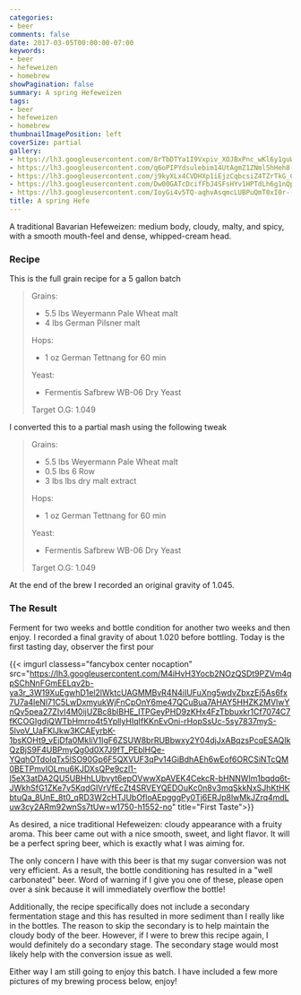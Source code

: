 ```yaml
---
categories:
- beer
comments: false
date: 2017-03-05T00:00:00-07:00
keywords:
- beer
- hefeweizen
- homebrew
showPagination: false
summary: A spring Hefeweizen
tags:
- beer
- hefeweizen
- homebrew
thumbnailImagePosition: left
coverSize: partial
gallery:
- https://lh3.googleusercontent.com/8rTbDTYa1I9Vxpiv_XOJBxPnc_wKl6y1guWv1ACOJTHlmsjQhcAECaGaU62_3gHqKqo4jNIWQYGLxL8vrxjwIPYar_TCf5J2svUdsqlr7F_BBntya0yI7WNxQQAgWhdxXhJLrPFLCxhjLdAOPwwp_LKsZeNcRjuGOHJ35zQAQwnWg1sssh-s3d0CIIhmqaOdBdkp05hojATrBtb7g-T49xORk5et8Ov8a5qEu8zRWejoA-icmxPoxtQSCQVlnuWry-8xISCIlbzXmAV06jGkrac6MwWCFdzT9BS5_ZEzatFPSFIkvexYyUflE8_hcpr1Ox2CGIdZybw3tt6UjfImoFVrTHJpEnM-a2eeBM_7fveXqjV8YEOc0mcVKG9Mvp0c8nqBxyzWcHN2ncIlkTK_P5NUGbXnHbZUunwI1JI-9VP8kmqS06YXSOVO69OG3Z9dts9r4DFQzxlft7fFDoBpq24iOqLFaXJCNfO1_IfNC12XoeQYxkPHJG8ty-jfXM34KgZfdUIUG1JR2PSVrDPMGZLSELAhJ_06lCqR0AR3GRyF2-9wA3LW9EAF4DuLi2KphughdOSqYcapY-kWYo7rp9vvAR64yT9VXJgtM5aMScXIl0wGo8ZgpXhE4OTVRhg6b407dX6SZnlnZrUNChTH3ZLFcyOFGiEJXfJkj1CZLg=w2070-h1552-no
- https://lh3.googleusercontent.com/q6oPIPYdsulebim14UtAgmZ1ZNml5hHeh8-LwR_K58CZ9DCBCF4SNTyO_m2wqHHBS5_ZXItnvqFv77Q7WqyjhL6UIZbyPIx2n7RSEggrKeYYxyaBnFjonYczLV_t5VdA3XrfaXXVbmcXSriNLE-zyFVeYcc1jq7aUuJy882kwJQL3LJP_gZyh0BuHe9UYrlVERz9aotpSQDUVKQgPKll3YWrxju24sHhRispPNZAWJtIp6G5ShIRtF5aIwWk8rSXn6MoOiO2oevEP4kLOKHgpA99YeEbhH35ekizE0ahSnMS7pbJDG23UvS9yv0v8cvvtyQR5XhssI4n1Z0TmFAJ20LjCp0QqTPAdOzvQztlTwdvwGjePV3TzgU13Exq1Fb96tjYpzVCDizCAxTiaCVUMjfF9uisqO0onrzvh0b0RW_uxsVORA3gJMd5AXI4EniqBEv2W6sNpdCL-gpXp8qoXK4mSzh_wpisHj56jsVW2KZUllyXRUlqX_KH6vyFS1UtGLCHKcv2Zi-FP2yTV86UbX-YIlFSAssH2TKLjh60eikICga2NRQ9ff3nC0QDwRJYzNyAmCOSqw6szuOtWRkVFh663jBYNkIrxMhjqow1Ej8VjYA5tlNNSOiXfqWVTolny-HnDtDHCISmUs9lke9u87uG1PslUo4O-YIQGrDbOg=w2070-h1552-no
- https://lh3.googleusercontent.com/j9kyXLx4CVDHXp1iEjzCqbcsiZ4TZrTkG_CMGKfRINTU53Ws4nQejPmjr92DXzCpxJWbHbFtS-pifaEqW6XMBhHiWoT7rQb0ieACg5g57MTOmjfCEvypc6X0jGimQTgFT4ctJbwXlhSl6Xg6yKCQnr_Ew90jBRyZwfLCiKkrDDcgG8w5q0HsryEC2mKskZhMwiI1444hUM_PMFK2AGJrxjmXZRpOtoRYaKma26IuBTFHDN3lfmznI2wDFME-0TpCCmNPB2jkOM6mBP8AhYIYVIXZ7xcTHWX69QqUAWFdepIXLiBkrZegJbMf5adRRg5cFmpQm3Pz00Xy9rQ7Q5DOeOpB-imX0ppZPUwJuMui6KzEMHb0EQtYlsLrWh9t9UamxNCwCx-uM0rVJK-MgSE_L2G00DKmjGSlz7iniFTi5OvhL2b6EXSY66viPnGs8J_SQdBhYYWSw_5_rM_xXZJbDh9lpFl80nH0mDdRr2kwuIrtMZP2K62fEwCg-o4Ll4eivBRHUgBmpbQ8bLkMtOGt5m0V4CNlEP8qMQHNu8qCxAdq_VjdBxbsQjINtHX_5I6QI0O5XcG29fjQRJSjNo5Li6X1X4V4ykhx3YbByUj6jfgqu_v0gqhULyov0QaoREDLL0DiJDsQCtyCZ1gcT75CLRrB1N33bBSiPnfkSoyA-w=w2070-h1552-no
- https://lh3.googleusercontent.com/Dw00GATcDcifFbJ4SFsHYv1HPTdLh6g1nQpjSrrm5Vx5JjQrdS-kU0MR_yG1px56jjW_J7uG08yDnqstjT4GLGDOXJFWtFNh6oHslDhOTguHEv4FWe_YwjFNoCDKRmYFCwR9xOZ8NP7Am_zOghZSJDevNPgEm0hDwIQfRFz4p5MVSc_sYWJ_LCCQdrafgauQk0rNNRLwlg7PgfzijQBUBqPqs_JOAfIgyWwSIFqty_-3iNC82cl2jzJAnJj_7TzyKjL8eya6Hhrnns5RAJUzruoXk1X_WgVzb9XQzDWOWNmooPZUJwCgTlur-VdyABQbjj5dU4wUjhszqk6R9F9w-Ip8xKfCpz1kbYaGemyCZflJKvNKdPUReqr1CvynyGwI5rpFQozektc2PFe3QMtJ7rdMHcFCJwHq-8CNRhvC87DTO0Ct8MOp261xvE1FtFsWtankzB8fyiWQjHPZMqYuGnDriR5qKfUztby7SYaEEAsjCxQ1DnN9BM3-3hUlanP5tc8IZs_sKZk4Pm2Mk6RTg5wDzPoGNSdte6j2P_Y-yW4rS4TSkBbNBFs95E6oQDVLgvV0-8eDCvqjYk2CYBMuKznvHjbS2N5S38T19ugRBEirdvw2Y9rN3bzNdLj14G28kQqnfxgIjXHmYUoEQVQq20n5UpViOhutOGpjNaIDoA=w1164-h1552-no
- https://lh3.googleusercontent.com/IoyGi4v5TQ-aqhvAsqmcLUBPuQmT0xI0r--vJIP_HVJ7Vs3W0cAkwTq9za_g0ImcvesnimPZ_h9RoNp5qrGeAo4PYgbibblyc54vEb9PfV1nn7YMK35dV0s_YnCAVbKtAZ-49hiF3mv4DFIq-GAf5OIWMtf4rAONrL-ZSg6wS2lmUwctYbDm-jCHb9RD_9p40p4C-Qv3-0AhhfBxEzAm32gfIwfyZSdSTIlRN3q0gBwD60Ml8v8-LDswgucXC0ugKwJ6VQmHXOWjsQB-4FEBESB-GEwHBzCHVG4FOwnWlIZ3rKmd0X6arrOAYzqWk4IaJsX1P9y_3quZV5kbicyF13kn2C8Ssc5hggYkSLXAN4g9zY38gEWx4eOIokMOO_Pz8AaO3sY3JUsx8Jags-VYfVSfqPLtotHMG2sBv3Qa9isodd_lnVoz_mhirQgKGUsoakVwp6P7H6bjsw5G6xACT4OkPvZW68IdD9-CLP3r-4OCoznSotRhgkMZC42BnahzSMIxL3MHyc-WcZpJoXP3L0pMUsabLTrmQ_2XGYcmXWslX0D49FovzNyGaaJiYBIjsbaIzjt5Ip_C8zBf_v8rCeGGGkHY54gxc79u-DT5EVXmcW0Lh3Mrqqet6iJg71cu3DtWYmB4RCfYDezXBNjegdMkl6uff5fvCVGj7iICIA=w1204-h1552-no
title: A spring Hefe
---
```


A traditional Bavarian Hefeweizen: medium body, cloudy, malty, and spicy,
with a smooth mouth-feel and dense, whipped-cream head.

<!--more-->

### Recipe
This is the full grain recipe for a 5 gallon batch

> Grains:
> - 5.5 lbs Weyermann Pale Wheat malt
> - 4 lbs German Pilsner malt
>
> Hops:
> - 1 oz German Tettnang for 60 min
>
> Yeast:
> - Fermentis Safbrew WB-06 Dry Yeast
>
> Target O.G: 1.049

I converted this to a partial mash using the following tweak

> Grains:
> - 5.5 lbs Weyermann Pale Wheat malt
> - 0.5 lbs 6 Row
> - 3 lbs lbs dry malt extract
>
> Hops:
> - 1 oz German Tettnang for 60 min
>
> Yeast:
> - Fermentis Safbrew WB-06 Dry Yeast
>
> Target O.G: 1.049

At the end of the brew I recorded an original gravity of 1.045.

### The Result
Ferment for two weeks and bottle condition for another two weeks and then
enjoy.  I recorded a final gravity of about 1.020 before bottling. Today is the
first tasting day, observer the first pour

{{< imgurl
 classess="fancybox center nocaption"
 src="https://lh3.googleusercontent.com/M4iHvH3Yocb2NOzQSDt9PZVm4qpSChNnFGmEELqv2b-ya3r_3W19XuEgwhD1el2lWktcUAGMMBvR4N4iIUFuXng5wdvZbxzEj5As6fx7U7a4leNl71C5LwDxmyukWjFnCpOnY6me47QCuBua7AHAY5HHZK2MVlwYnQv5pea27ZIvI4M0ijUZBc8blBHE_ITPGeyPHD9zKHx4FzTbbuxkr1Cf7074C7fKCOGIgdjQWTbHmrro4t5YpllyHIqIfKKnEvOni-rHopSsUc-5sy7837myS-5lvoV_UaFKlJkw3KCAEyrbK-1bsKOHt9_vEjDfa0MkIiV1IgF6ZSUW8brRUBbwxy2Y04djJxABqzsPcqESAQIkQzBjS9F4UBPmyQg0d0X7J9fT_PEblHQe-YQqhOTdoIqTx5lSO90Gp6F5QXVUF3qPv14GiBdhAEh6wEof6ORCSiNTcQM0BETPmvIOLmu6KJDXsQPe9czl1-I5eX3atDA2QU5UBHhLUbvyt6epOVwwXpAVEK4CekcR-bHNNWIm1bqdq6t-JWkhSfG1ZKe7v5KqdGlVrVfEcZt4SRVEYQEDOuKc0n8v3mqSkkNxSJhKtHKbtuQa_8UnE_8t0_qRD3W2cHTJUbOfloAEpgggPy0Tj6ERJp8lwMkJZrq4mdLuw3cy2ARm92wnSs7tUw=w1750-h1552-no"
 title="First Taste">}}

As desired, a nice traditional Hefeweizen: cloudy appearance with a fruity
aroma. This beer came out with a nice smooth, sweet, and light flavor.  It will
be a perfect spring beer, which is exactly what I was aiming for.

The only concern I have with this beer is that my sugar conversion was not very
efficient. As a result, the bottle conditioning has resulted in a "well
carbonated" beer. Word of warning if I give you one of these, please open over
a sink because it will immediately overflow the bottle!

Additionally, the recipe specifically does not include a secondary fermentation
stage and this has resulted in more sediment than I really like in the bottles.
The reason to skip the secondary is to help maintain the cloudy body of
the beer.  However, if I were to brew this recipe again, I would definitely do
a secondary stage.  The secondary stage would most likely help with the
conversion issue as well.

Either way I am still going to enjoy this batch.  I have included a few more
pictures of my brewing process below, enjoy!

